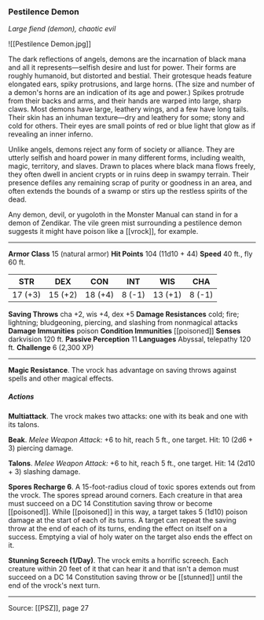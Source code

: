 ### Pestilence Demon
_Large fiend (demon), chaotic evil_

![[Pestilence Demon.jpg]]

The dark reflections of angels, demons are the incarnation of black mana and all it represents—selfish desire and lust for power. Their forms are roughly humanoid, but distorted and bestial. Their grotesque heads feature elongated ears, spiky protrusions, and large horns. (The size and number of a demon's horns are an indication of its age and power.) Spikes protrude from their backs and arms, and their hands are warped into large, sharp claws. Most demons have large, leathery wings, and a few have long tails. Their skin has an inhuman texture—dry and leathery for some; stony and cold for others. Their eyes are small points of red or blue light that glow as if revealing an inner inferno.

Unlike angels, demons reject any form of society or alliance. They are utterly selfish and hoard power in many different forms, including wealth, magic, territory, and slaves. Drawn to places where black mana flows freely, they often dwell in ancient crypts or in ruins deep in swampy terrain. Their presence defiles any remaining scrap of purity or goodness in an area, and often extends the bounds of a swamp or stirs up the restless spirits of the dead.

Any demon, devil, or yugoloth in the Monster Manual can stand in for a demon of Zendikar. The vile green mist surrounding a pestilence demon suggests it might have poison like a [[vrock]], for example.

---

**Armor Class** 15 (natural armor)
**Hit Points** 104 (11d10 + 44)
**Speed** 40 ft., fly 60 ft.

| STR     | DEX     | CON     | INT     | WIS     | CHA     |
|---------|---------|---------|---------|---------|---------|
| 17 (+3) | 15 (+2) | 18 (+4) | 8 (-1) | 13 (+1) | 8 (-1) |

**Saving Throws** cha +2, wis +4, dex +5
**Damage Resistances** cold; fire; lightning; bludgeoning, piercing, and slashing from nonmagical attacks
**Damage Immunities** poison
**Condition Immunities** [[poisoned]]
**Senses** darkvision 120 ft.
**Passive Perception** 11
**Languages** Abyssal, telepathy 120 ft.
**Challenge** 6 (2,300 XP)

---

**Magic Resistance**. The vrock has advantage on saving throws against spells and other magical effects.

##### Actions
**Multiattack**. The vrock makes two attacks: one with its beak and one with its talons.

**Beak**. _Melee Weapon Attack:_ +6 to hit, reach 5 ft., one target. Hit: 10 (2d6 + 3) piercing damage.

**Talons**. _Melee Weapon Attack:_ +6 to hit, reach 5 ft., one target. Hit: 14 (2d10 + 3) slashing damage.

**Spores Recharge 6**. A 15-foot-radius cloud of toxic spores extends out from the vrock. The spores spread around corners. Each creature in that area must succeed on a DC 14 Constitution saving throw or become [[poisoned]]. While [[poisoned]] in this way, a target takes 5 (1d10) poison damage at the start of each of its turns. A target can repeat the saving throw at the end of each of its turns, ending the effect on itself on a success. Emptying a vial of holy water on the target also ends the effect on it.

**Stunning Screech (1/Day)**. The vrock emits a horrific screech. Each creature within 20 feet of it that can hear it and that isn't a demon must succeed on a DC 14 Constitution saving throw or be [[stunned]] until the end of the vrock's next turn.


---

Source: [[PSZ]], page 27